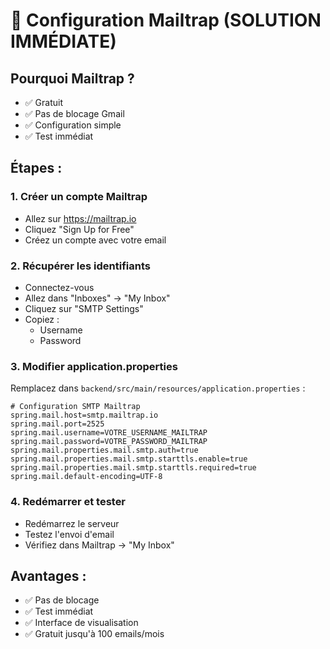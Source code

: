 # 🚀 Configuration Mailtrap (SOLUTION IMMÉDIATE)

## Pourquoi Mailtrap ?
- ✅ Gratuit
- ✅ Pas de blocage Gmail
- ✅ Configuration simple
- ✅ Test immédiat

## Étapes :

### 1. Créer un compte Mailtrap
- Allez sur https://mailtrap.io
- Cliquez "Sign Up for Free"
- Créez un compte avec votre email

### 2. Récupérer les identifiants
- Connectez-vous
- Allez dans "Inboxes" → "My Inbox"
- Cliquez sur "SMTP Settings"
- Copiez :
  - Username
  - Password

### 3. Modifier application.properties
Remplacez dans `backend/src/main/resources/application.properties` :

```properties
# Configuration SMTP Mailtrap
spring.mail.host=smtp.mailtrap.io
spring.mail.port=2525
spring.mail.username=VOTRE_USERNAME_MAILTRAP
spring.mail.password=VOTRE_PASSWORD_MAILTRAP
spring.mail.properties.mail.smtp.auth=true
spring.mail.properties.mail.smtp.starttls.enable=true
spring.mail.properties.mail.smtp.starttls.required=true
spring.mail.default-encoding=UTF-8
```

### 4. Redémarrer et tester
- Redémarrez le serveur
- Testez l'envoi d'email
- Vérifiez dans Mailtrap → "My Inbox"

## Avantages :
- ✅ Pas de blocage
- ✅ Test immédiat
- ✅ Interface de visualisation
- ✅ Gratuit jusqu'à 100 emails/mois
